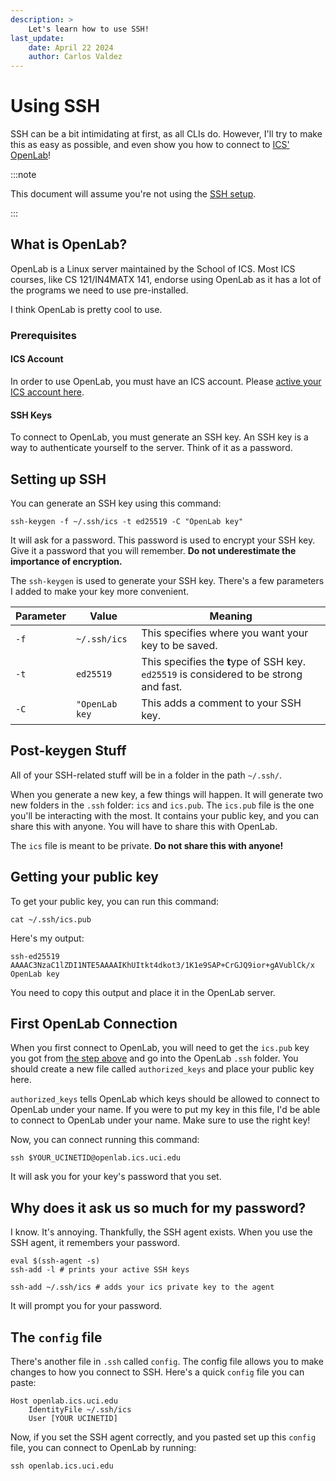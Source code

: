 ```yaml
---
description: >
    Let's learn how to use SSH!
last_update:
    date: April 22 2024
    author: Carlos Valdez
---
```

# Using SSH

SSH can be a bit intimidating at first, as all CLIs do. However, I'll try to
make this as easy as possible, and even show you how to connect to [ICS'
OpenLab](https://swiki.ics.uci.edu/doku.php/hardware:cluster:openlab)!

:::note

This document will assume you're not using the
[SSH setup](url/developers/guides/ssh-setup).

:::

## What is OpenLab?

OpenLab is a Linux server maintained by the School of ICS. Most ICS courses,
like CS 121/IN4MATX 141, endorse using OpenLab as it has a lot of the programs
we need to use pre-installed.

I think OpenLab is pretty cool to use.

### Prerequisites

#### ICS Account

In order to use OpenLab, you must have an ICS account. Please [active your ICS
account here](https://ics.uci.edu/~lab/students/acct_activate.php).

#### SSH Keys

To connect to OpenLab, you must generate an SSH key. An SSH key is a way to
authenticate yourself to the server. Think of it as a password.

## Setting up SSH

You can generate an SSH key using this command:

```shell
ssh-keygen -f ~/.ssh/ics -t ed25519 -C "OpenLab key"
```

It will ask for a password. This password is used to encrypt your SSH key. Give
it a password that you will remember. **Do not underestimate the importance of
encryption.**

The `ssh-keygen` is used to generate your SSH key. There's a few parameters I
added to make your key more convenient.

| Parameter | Value          | Meaning                                                                                |
| --------- | -------------- | -------------------------------------------------------------------------------------- |
| `-f`      | `~/.ssh/ics`   | This specifies where you want your key to be saved.                                    |
| `-t`      | `ed25519`      | This specifies the **t**ype of SSH key. `ed25519` is considered to be strong and fast. |
| `-C`      | `"OpenLab key` | This adds a comment to your SSH key.                                                   |

## Post-keygen Stuff

All of your SSH-related stuff will be in a folder in the path `~/.ssh/`.

When you generate a new key, a few things will happen. It will generate two new
folders in the `.ssh` folder: `ics` and `ics.pub`. The `ics.pub` file is the
one you'll be interacting with the most. It contains your public key, and you
can share this with anyone. You will have to share this with OpenLab.

The `ics` file is meant to be private. **Do not share this with anyone!**

## Getting your public key

To get your public key, you can run this command:

```shell
cat ~/.ssh/ics.pub
```

Here's my output:

```shell
ssh-ed25519 AAAAC3NzaC1lZDI1NTE5AAAAIKhUItkt4dkot3/1K1e9SAP+CrGJQ9ior+gAVublCk/x OpenLab key
```

You need to copy this output and place it in the OpenLab server.

## First OpenLab Connection

When you first connect to OpenLab, you will need to get the `ics.pub` key you
got from [the step above](#getting-your-public-key) and go into the OpenLab
`.ssh` folder. You should create a new file called `authorized_keys` and place
your public key here.

`authorized_keys` tells OpenLab which keys should be allowed to connect to
OpenLab under your name. If you were to put my key in this file, I'd be able to
connect to OpenLab under your name. Make sure to use the right key!

Now, you can connect running this command:

```shell
ssh $YOUR_UCINETID@openlab.ics.uci.edu
```

It will ask you for your key's password that you set.

## Why does it ask us so much for my password?

I know. It's annoying. Thankfully, the SSH agent exists. When you use the SSH
agent, it remembers your password.

```shell
eval $(ssh-agent -s)
ssh-add -l # prints your active SSH keys

ssh-add ~/.ssh/ics # adds your ics private key to the agent
```

It will prompt you for your password.

## The `config` file

There's another file in `.ssh` called `config`. The config file allows you to
make changes to how you connect to SSH. Here's a quick `config` file you can
paste:

```plaintext
Host openlab.ics.uci.edu
    IdentityFile ~/.ssh/ics
    User [YOUR UCINETID]
```

Now, if you set the SSH agent correctly, and you pasted set up this `config`
file, you can connect to OpenLab by running:

```shell
ssh openlab.ics.uci.edu
```
